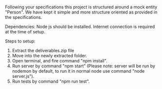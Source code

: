 Following your specifications this project is structured around a mock entity "Person".
We have kept it simple and more structure oriented as provided in the specifications.

Dependencies: 
Node js should be installed.
Internet connection is required at the time of setup.

Steps to setup:
1. Extract the deliverables.zip file
2. Move into the newly extracted folder.
3. Open terminal, and fire command "npm install".
4. Run server by command "npm start" (Please note: server will be run by nodemon by default, to run it in normal node use command "node server.js").
5. Run tests by command "npm run test".
